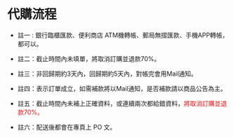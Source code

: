 <link rel="stylesheet" href="lightup.css">

# 代購流程

* 註一 : 銀行臨櫃匯款、便利商店 ATM機轉帳、郵局無摺匯款、手機APP轉帳，都可以。

* 註二：截止時間內未填單，將取消訂購並退款70%。

* 註三：非回歸期約3天內，回歸期約5天內，對帳完會用Mail通知。

* 註四：表示訂單成立，如需補款將以Mail通知，是否補款請以商品公告為主。

* 註五：截止時間內未補上正確資料，或連續兩次都給錯資料，<font color="#e61616">將取消訂購並退款70%。</font>

* 註六：配送後都會在專頁上 PO 文。

